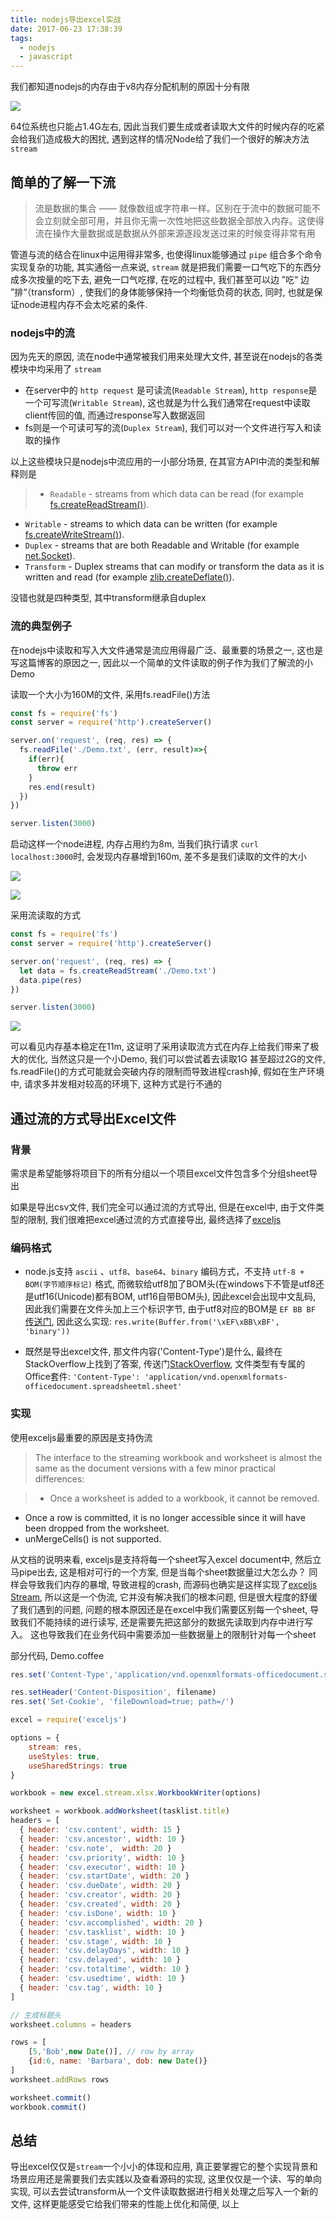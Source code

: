 ```yaml
---
title: nodejs导出excel实战
date: 2017-06-23 17:38:39
tags:
  - nodejs
  - javascript
---
```




我们都知道nodejs的内存由于v8内存分配机制的原因十分有限

![](http://blog.richardwei.cn/asset/V8%E7%9A%84%E5%86%85%E5%AD%98%E5%88%86%E9%85%8D.png)

64位系统也只能占1.4G左右, 因此当我们要生成或者读取大文件的时候内存的吃紧会给我们造成极大的困扰, 遇到这样的情况Node给了我们一个很好的解决方法 `stream`

## 简单的了解一下流

> 流是数据的集合 —— 就像数组或字符串一样。区别在于流中的数据可能不会立刻就全部可用，并且你无需一次性地把这些数据全部放入内存。这使得流在操作大量数据或是数据从外部来源逐段发送过来的时候变得非常有用

管道与流的结合在linux中运用得非常多, 也使得linux能够通过 `pipe` 组合多个命令实现复杂的功能, 其实通俗一点来说, `stream` 就是把我们需要一口气吃下的东西分成多次按量的吃下去, 避免一口气吃撑, 在吃的过程中, 我们甚至可以边 ”吃“ 边 ”排“（transform）, 使我们的身体能够保持一个均衡低负荷的状态, 同时, 也就是保证node进程内存不会太吃紧的条件.

### nodejs中的流

因为先天的原因, 流在node中通常被我们用来处理大文件, 甚至说在nodejs的各类模块中均采用了 `stream`

- 在server中的 `http request` 是可读流(`Readable Stream`), `http response`是一个可写流(`Writable Stream`), 这也就是为什么我们通常在request中读取client传回的值, 而通过response写入数据返回
- fs则是一个可读可写的流(`Duplex Stream`), 我们可以对一个文件进行写入和读取的操作

以上这些模块只是nodejs中流应用的一小部分场景, 在其官方API中流的类型和解释则是
 
> - `Readable` - streams from which data can be read (for example [fs.createReadStream()](https://nodejs.org/dist/latest-v8.x/docs/api/fs.html#fs_fs_createreadstream_path_options)).
- `Writable` - streams to which data can be written (for example [fs.createWriteStream()](https://nodejs.org/dist/latest-v8.x/docs/api/fs.html#fs_fs_createwritestream_path_options)).
- `Duplex` - streams that are both Readable and Writable (for example [net.Socket](https://nodejs.org/dist/latest-v8.x/docs/api/net.html#net_class_net_socket)).
- `Transform` - Duplex streams that can modify or transform the data as it is written and read (for example [zlib.createDeflate()](https://nodejs.org/dist/latest-v8.x/docs/api/zlib.html#zlib_zlib_createdeflate_options)).

没错也就是四种类型, 其中transform继承自duplex

### 流的典型例子

在nodejs中读取和写入大文件通常是流应用得最广泛、最重要的场景之一, 这也是写这篇博客的原因之一, 因此以一个简单的文件读取的例子作为我们了解流的小Demo

读取一个大小为160M的文件, 采用fs.readFile()方法

```javascript
const fs = require('fs')
const server = require('http').createServer()

server.on('request', (req, res) => {
  fs.readFile('./Demo.txt', (err, result)=>{
  	if(err){
  	  throw err
  	}
  	res.end(result)
  })
})

server.listen(3000)
```

启动这样一个node进程, 内存占用约为8m, 当我们执行请求 `curl localhost:3000`时, 会发现内存暴增到160m, 差不多是我们读取的文件的大小

![](http://blog.richardwei.cn/asset/yuansheng.png)

![](http://blog.richardwei.cn/asset/160.png)

采用流读取的方式

```javascript
const fs = require('fs')
const server = require('http').createServer()

server.on('request', (req, res) => {
  let data = fs.createReadStream('./Demo.txt')
  data.pipe(res)
})

server.listen(3000)

```

![](http://blog.richardwei.cn/asset/10.png)

可以看见内存基本稳定在11m, 这证明了采用读取流方式在内存上给我们带来了极大的优化, 当然这只是一个小Demo, 我们可以尝试着去读取1G 甚至超过2G的文件, fs.readFile()的方式可能就会突破内存的限制而导致进程crash掉, 假如在生产环境中, 请求多并发相对较高的环境下, 这种方式是行不通的


## 通过流的方式导出Excel文件

### 背景

需求是希望能够将项目下的所有分组以一个项目excel文件包含多个分组sheet导出

如果是导出csv文件, 我们完全可以通过流的方式导出, 但是在excel中, 由于文件类型的限制, 我们很难把excel通过流的方式直接导出, 最终选择了[exceljs](https://github.com/guyonroche/exceljs)

### 编码格式

- node.js支持 `ascii` 、`utf8`、`base64`、`binary` 编码方式，不支持 `utf-8 + BOM(字节顺序标记)` 格式, 而微软给utf8加了BOM头(在windows下不管是utf8还是utf16(Unicode)都有BOM, utf16自带BOM头), 因此excel会出现中文乱码, 因此我们需要在文件头加上三个标识字节, 由于utf8对应的BOM是 `EF BB BF` [传送门](https://zh.wikipedia.org/wiki/%E4%BD%8D%E5%85%83%E7%B5%84%E9%A0%86%E5%BA%8F%E8%A8%98%E8%99%9F), 因此这么实现: `res.write(Buffer.from('\xEF\xBB\xBF', 'binary'))` 

- 既然是导出excel文件, 那文件内容('Content-Type')是什么, 最终在StackOverflow上找到了答案, 传送门[StackOverflow](https://stackoverflow.com/questions/4212861/what-is-a-correct-mime-type-for-docx-pptx-etc), 文件类型有专属的Office套件: `'Content-Type': 'application/vnd.openxmlformats-officedocument.spreadsheetml.sheet'`


### 实现

使用exceljs最重要的原因是支持伪流

>The interface to the streaming workbook and worksheet is almost the same as the document versions with a few minor practical differences:

> - Once a worksheet is added to a workbook, it cannot be removed.
- Once a row is committed, it is no longer accessible since it will have been dropped from the worksheet.
- unMergeCells() is not supported.

从文档的说明来看, exceljs是支持将每一个sheet写入excel document中, 然后立马pipe出去, 这是相对可行的一个方案, 但是当每个sheet数据量过大怎么办？ 同样会导致我们内存的暴增, 导致进程的crash, 而源码也确实是这样实现了[exceljs Stream](https://github.com/guyonroche/exceljs#streaming-io), 所以这是一个伪流, 它并没有解决我们的根本问题, 但是很大程度的舒缓了我们遇到的问题, 问题的根本原因还是在excel中我们需要区别每一个sheet, 导致我们不能持续的进行读写, 还是需要先把这部分的数据先读取到内存中进行写入。 这也导致我们在业务代码中需要添加一些数据量上的限制针对每一个sheet

部分代码, Demo.coffee

```javascript
res.set('Content-Type','application/vnd.openxmlformats-officedocument.spreadsheetml.sheet')

res.setHeader('Content-Disposition', filename)
res.set('Set-Cookie', 'fileDownload=true; path=/')

excel = require('exceljs')

options = {
	stream: res,
	useStyles: true,
	useSharedStrings: true
}

workbook = new excel.stream.xlsx.WorkbookWriter(options)

worksheet = workbook.addWorksheet(tasklist.title)
headers = [
  { header: 'csv.content', width: 15 }
  { header: 'csv.ancestor', width: 10 }
  { header: 'csv.note',  width: 20 }
  { header: 'csv.priority', width: 10 }
  { header: 'csv.executor', width: 10 }
  { header: 'csv.startDate', width: 20 }
  { header: 'csv.dueDate', width: 20 }
  { header: 'csv.creator', width: 20 }
  { header: 'csv.created', width: 20 }
  { header: 'csv.isDone', width: 10 }
  { header: 'csv.accomplished', width: 20 }
  { header: 'csv.tasklist', width: 10 }
  { header: 'csv.stage', width: 10 }
  { header: 'csv.delayDays', width: 10 }
  { header: 'csv.delayed', width: 10 }
  { header: 'csv.totaltime', width: 10 }
  { header: 'csv.usedtime', width: 10 }
  { header: 'csv.tag', width: 10 }
]

// 生成标题头
worksheet.columns = headers

rows = [
    [5,'Bob',new Date()], // row by array
    {id:6, name: 'Barbara', dob: new Date()}
]
worksheet.addRows rows

worksheet.commit()
workbook.commit()

```

## 总结

导出excel仅仅是`stream`一个小小的体现和应用, 真正要掌握它的整个实现背景和场景应用还是需要我们去实践以及查看源码的实现, 这里仅仅是一个读、写的单向实现, 可以去尝试transform从一个文件读取数据进行相关处理之后写入一个新的文件, 这样更能感受它给我们带来的性能上优化和简便, 以上

